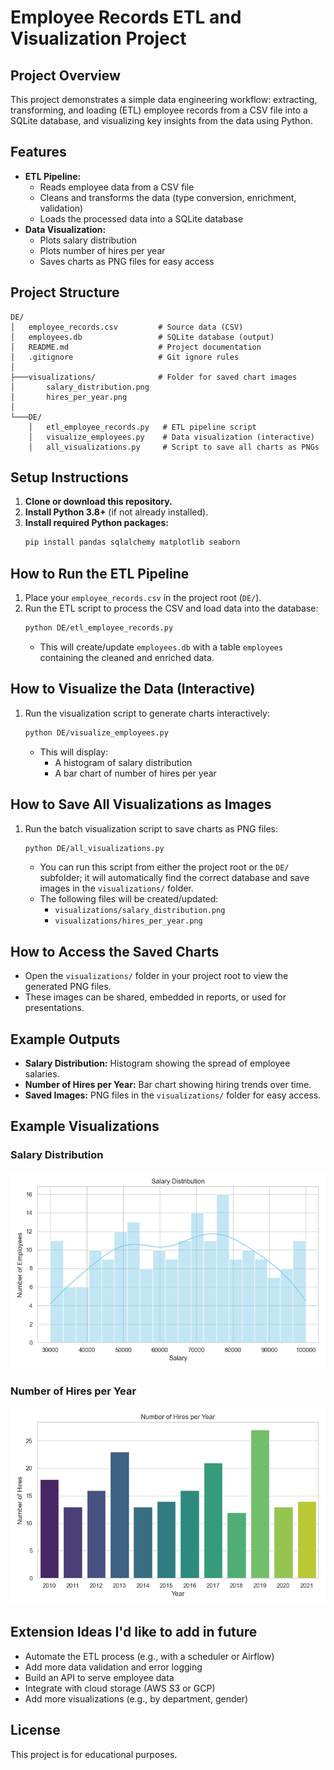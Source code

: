 # Employee Records ETL and Visualization Project

## Project Overview
This project demonstrates a simple data engineering workflow: extracting, transforming, and loading (ETL) employee records from a CSV file into a SQLite database, and visualizing key insights from the data using Python.

## Features
- **ETL Pipeline:**
  - Reads employee data from a CSV file
  - Cleans and transforms the data (type conversion, enrichment, validation)
  - Loads the processed data into a SQLite database
- **Data Visualization:**
  - Plots salary distribution
  - Plots number of hires per year
  - Saves charts as PNG files for easy access

## Project Structure
```
DE/
│   employee_records.csv         # Source data (CSV)
│   employees.db                 # SQLite database (output)
│   README.md                    # Project documentation
│   .gitignore                   # Git ignore rules
│
├───visualizations/              # Folder for saved chart images
│       salary_distribution.png
│       hires_per_year.png
│
└───DE/
    │   etl_employee_records.py   # ETL pipeline script
    │   visualize_employees.py    # Data visualization (interactive)
    │   all_visualizations.py     # Script to save all charts as PNGs
```

## Setup Instructions
1. **Clone or download this repository.**
2. **Install Python 3.8+** (if not already installed).
3. **Install required Python packages:**
   ```sh
   pip install pandas sqlalchemy matplotlib seaborn
   ```

## How to Run the ETL Pipeline
1. Place your `employee_records.csv` in the project root (`DE/`).
2. Run the ETL script to process the CSV and load data into the database:
   ```sh
   python DE/etl_employee_records.py
   ```
   - This will create/update `employees.db` with a table `employees` containing the cleaned and enriched data.

## How to Visualize the Data (Interactive)
1. Run the visualization script to generate charts interactively:
   ```sh
   python DE/visualize_employees.py
   ```
   - This will display:
     - A histogram of salary distribution
     - A bar chart of number of hires per year

## How to Save All Visualizations as Images
1. Run the batch visualization script to save charts as PNG files:
   ```sh
   python DE/all_visualizations.py
   ```
   - You can run this script from either the project root or the `DE/` subfolder; it will automatically find the correct database and save images in the `visualizations/` folder.
   - The following files will be created/updated:
     - `visualizations/salary_distribution.png`
     - `visualizations/hires_per_year.png`

## How to Access the Saved Charts
- Open the `visualizations/` folder in your project root to view the generated PNG files.
- These images can be shared, embedded in reports, or used for presentations.

## Example Outputs
- **Salary Distribution:** Histogram showing the spread of employee salaries.
- **Number of Hires per Year:** Bar chart showing hiring trends over time.
- **Saved Images:** PNG files in the `visualizations/` folder for easy access.

## Example Visualizations

### Salary Distribution

![Salary Distribution](visualizations/salary_distribution.png)

### Number of Hires per Year

![Number of Hires per Year](visualizations/hires_per_year.png)

## Extension Ideas I'd like to add in future
- Automate the ETL process (e.g., with a scheduler or Airflow)
- Add more data validation and error logging
- Build an API to serve employee data
- Integrate with cloud storage (AWS S3 or GCP)
- Add more visualizations (e.g., by department, gender)

## License
This project is for educational purposes.
